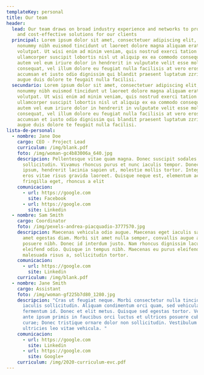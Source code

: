 ```yaml
---
templateKey: personal
title: Our team
header:
  lead: Our team draws on broad industry experience and networks to produce unique
    and cost-effective solutions for our clients
  principal: Lorem ipsum dolor sit amet, consectetuer adipiscing elit, sed diam
    nonummy nibh euismod tincidunt ut laoreet dolore magna aliquam erat
    volutpat. Ut wisi enim ad minim veniam, quis nostrud exerci tation
    ullamcorper suscipit lobortis nisl ut aliquip ex ea commodo consequat. Duis
    autem vel eum iriure dolor in hendrerit in vulputate velit esse molestie
    consequat, vel illum dolore eu feugiat nulla facilisis at vero eros et
    accumsan et iusto odio dignissim qui blandit praesent luptatum zzril delenit
    augue duis dolore te feugait nulla facilisi.
  secundario: Lorem ipsum dolor sit amet, consectetuer adipiscing elit, sed diam
    nonummy nibh euismod tincidunt ut laoreet dolore magna aliquam erat
    volutpat. Ut wisi enim ad minim veniam, quis nostrud exerci tation
    ullamcorper suscipit lobortis nisl ut aliquip ex ea commodo consequat. Duis
    autem vel eum iriure dolor in hendrerit in vulputate velit esse molestie
    consequat, vel illum dolore eu feugiat nulla facilisis at vero eros et
    accumsan et iusto odio dignissim qui blandit praesent luptatum zzril delenit
    augue duis dolore te feugait nulla facilisi.
lista-de-personal:
  - nombre: Jane Doe
    cargo: CEO - Project Lead
    curriculum: /img/blank.pdf
    foto: /img/woman-gc4b83006a_640.jpg
    descripcion: Pellentesque vitae quam magna. Donec suscipit sodales augue ac
      sollicitudin. Vivamus rhoncus purus et nunc iaculis tempor. Donec libero
      ipsum, hendrerit lacinia sapien ut, molestie mollis tortor. Integer vitae
      eros vitae risus gravida laoreet. Quisque neque est, elementum ac
      fringilla eget, rhoncus a elit
    comunicacion:
      - url: https://google.com
        site: Facebook
      - url: https://google.com
        site: Linkedin
  - nombre: Sam Smith
    cargo: Coordinator
    foto: /img/pexels-andrea-piacquadio-3777570.jpg
    descripcion: Maecenas vehicula odio augue. Maecenas eget iaculis sapien, sit
      amet egestas diam. Morbi sit amet nulla semper, convallis augue ac,
      posuere nibh. Donec id interdum justo. Nam rhoncus dignissim lacus, ac
      eleifend odio. Quisque in tempus nibh. Maecenas eu purus eleifend,
      malesuada risus a, sollicitudin tortor.
    comunicacion:
      - url: https://google.com
        site: Linkedin
    curriculum: /img/blank.pdf
  - nombre: Jane Smith
    cargo: Assistant
    foto: /img/woman-gf225b7d80_1280.jpg
    descripcion: "Cras ut feugiat neque. Morbi consectetur nulla tincidunt leo
      iaculis sollicitudin. Aliquam condimentum orci quam, sed vehicula ipsum
      fermentum id. Donec et elit metus. Quisque sed egestas tortor. Vestibulum
      ante ipsum primis in faucibus orci luctus et ultrices posuere cubilia
      curae; Donec tristique ornare dolor non sollicitudin. Vestibulum molestie
      ultricies leo vitae vehicula. "
    comunicacion:
      - url: https://google.com
        site: Linkedin
      - url: https://google.com
        site: Google+
    curriculum: /img/2020-curriculum-evc.pdf
---
```

